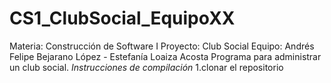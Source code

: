 # CS1_ClubSocial_EquipoXX
Materia: Construcción de Software I
Proyecto: Club Social
Equipo: Andrés Felipe Bejarano López - Estefanía Loaiza Acosta
Programa para administrar un club social.
*Instrucciones de compilación*
1.clonar el repositorio
